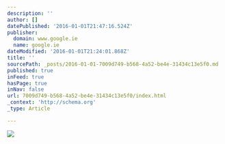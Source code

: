 ```yaml
---
description: ''
author: []
datePublished: '2016-01-01T21:47:16.524Z'
publisher:
  domain: www.google.ie
  name: google.ie
dateModified: '2016-01-01T21:24:01.868Z'
title: ''
sourcePath: _posts/2016-01-01-7009d749-b568-4a52-be4e-31434c13e5f0.md
published: true
inFeed: true
hasPage: true
inNav: false
url: 7009d749-b568-4a52-be4e-31434c13e5f0/index.html
_context: 'http://schema.org'
_type: Article

---
```

![](http://www.irishatlanticsalt.ie/images/gallery-07.jpg)